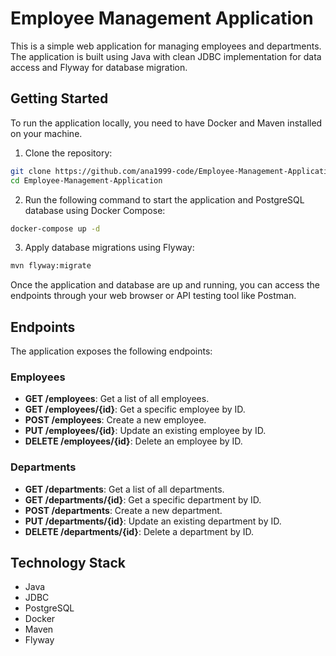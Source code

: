 # Employee Management Application
This is a simple web application for managing employees and departments. The application is built using Java with clean JDBC implementation for data access and Flyway for database migration.

## Getting Started
To run the application locally, you need to have Docker and Maven installed on your machine.

1. Clone the repository:
```bash
git clone https://github.com/ana1999-code/Employee-Management-Application.git
cd Employee-Management-Application
```
2. Run the following command to start the application and PostgreSQL database using Docker Compose:
```bash
docker-compose up -d
```
3. Apply database migrations using Flyway:
```bash
mvn flyway:migrate
```
Once the application and database are up and running, you can access the endpoints through your web browser or API testing tool like Postman.
## Endpoints
The application exposes the following endpoints:

### Employees
- __GET /employees__: Get a list of all employees.
- __GET /employees/{id}__: Get a specific employee by ID.
- __POST /employees__: Create a new employee.
- __PUT /employees/{id}__: Update an existing employee by ID.
- __DELETE /employees/{id}__: Delete an employee by ID.
### Departments
- __GET /departments__: Get a list of all departments.
- __GET /departments/{id}__: Get a specific department by ID.
- __POST /departments__: Create a new department.
- __PUT /departments/{id}__: Update an existing department by ID.
- __DELETE /departments/{id}__: Delete a department by ID.

## Technology Stack
- Java
- JDBC
- PostgreSQL
- Docker
- Maven
- Flyway
